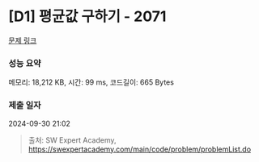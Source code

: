 # [D1] 평균값 구하기 - 2071 

[문제 링크](https://swexpertacademy.com/main/code/problem/problemDetail.do?contestProbId=AV5QRnJqA5cDFAUq) 

### 성능 요약

메모리: 18,212 KB, 시간: 99 ms, 코드길이: 665 Bytes

### 제출 일자

2024-09-30 21:02



> 출처: SW Expert Academy, https://swexpertacademy.com/main/code/problem/problemList.do